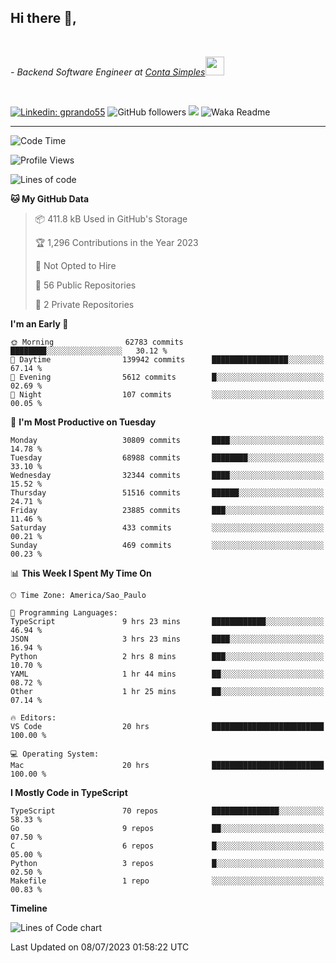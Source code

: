 <h2>Hi there  👋,</h2> </br>

<p><em>- Backend Software Engineer at <a href="https://contasimples.com">Conta Simples</a><img src="https://media.giphy.com/media/WUlplcMpOCEmTGBtBW/giphy.gif" width="30"> 
</em></p></br>


[![Linkedin: gprando55](https://img.shields.io/badge/-gprando55-blue?style=flat-square&logo=Linkedin&logoColor=white&link=https://www.linkedin.com/in/prandogabriel/)](https://www.linkedin.com/in/prandogabriel)
![GitHub followers](https://img.shields.io/github/followers/prandogabriel?label=Follow&style=social)
![](https://visitor-badge.glitch.me/badge?page_id=prandogabriel.prandogabriel)
![Waka Readme](https://github.com/prandogabriel/prandogabriel/workflows/Waka%20Readme/badge.svg)

---
<!--START_SECTION:waka-->
![Code Time](http://img.shields.io/badge/Code%20Time-2%2C486%20hrs%2037%20mins-blue)

![Profile Views](http://img.shields.io/badge/Profile%20Views-0-blue)

![Lines of code](https://img.shields.io/badge/From%20Hello%20World%20I%27ve%20Written-249.1%20million%20lines%20of%20code-blue)

**🐱 My GitHub Data** 

> 📦 411.8 kB Used in GitHub's Storage 
 > 
> 🏆 1,296 Contributions in the Year 2023
 > 
> 🚫 Not Opted to Hire
 > 
> 📜 56 Public Repositories 
 > 
> 🔑 2 Private Repositories 
 > 
**I'm an Early 🐤** 

```text
🌞 Morning                62783 commits       ████████░░░░░░░░░░░░░░░░░   30.12 % 
🌆 Daytime                139942 commits      █████████████████░░░░░░░░   67.14 % 
🌃 Evening                5612 commits        █░░░░░░░░░░░░░░░░░░░░░░░░   02.69 % 
🌙 Night                  107 commits         ░░░░░░░░░░░░░░░░░░░░░░░░░   00.05 % 
```
📅 **I'm Most Productive on Tuesday** 

```text
Monday                   30809 commits       ████░░░░░░░░░░░░░░░░░░░░░   14.78 % 
Tuesday                  68988 commits       ████████░░░░░░░░░░░░░░░░░   33.10 % 
Wednesday                32344 commits       ████░░░░░░░░░░░░░░░░░░░░░   15.52 % 
Thursday                 51516 commits       ██████░░░░░░░░░░░░░░░░░░░   24.71 % 
Friday                   23885 commits       ███░░░░░░░░░░░░░░░░░░░░░░   11.46 % 
Saturday                 433 commits         ░░░░░░░░░░░░░░░░░░░░░░░░░   00.21 % 
Sunday                   469 commits         ░░░░░░░░░░░░░░░░░░░░░░░░░   00.23 % 
```


📊 **This Week I Spent My Time On** 

```text
🕑︎ Time Zone: America/Sao_Paulo

💬 Programming Languages: 
TypeScript               9 hrs 23 mins       ████████████░░░░░░░░░░░░░   46.94 % 
JSON                     3 hrs 23 mins       ████░░░░░░░░░░░░░░░░░░░░░   16.94 % 
Python                   2 hrs 8 mins        ███░░░░░░░░░░░░░░░░░░░░░░   10.70 % 
YAML                     1 hr 44 mins        ██░░░░░░░░░░░░░░░░░░░░░░░   08.72 % 
Other                    1 hr 25 mins        ██░░░░░░░░░░░░░░░░░░░░░░░   07.14 % 

🔥 Editors: 
VS Code                  20 hrs              █████████████████████████   100.00 % 

💻 Operating System: 
Mac                      20 hrs              █████████████████████████   100.00 % 
```

**I Mostly Code in TypeScript** 

```text
TypeScript               70 repos            ███████████████░░░░░░░░░░   58.33 % 
Go                       9 repos             ██░░░░░░░░░░░░░░░░░░░░░░░   07.50 % 
C                        6 repos             █░░░░░░░░░░░░░░░░░░░░░░░░   05.00 % 
Python                   3 repos             █░░░░░░░░░░░░░░░░░░░░░░░░   02.50 % 
Makefile                 1 repo              ░░░░░░░░░░░░░░░░░░░░░░░░░   00.83 % 
```



**Timeline**

![Lines of Code chart](https://raw.githubusercontent.com/prandogabriel/prandogabriel/master/assets/bar_graph.png)


 Last Updated on 08/07/2023 01:58:22 UTC
<!--END_SECTION:waka-->
